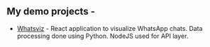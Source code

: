## My demo projects -
- [Whatsviz](https://github.com/sidxdev/whatsviz) - React application to visualize WhatsApp chats. Data processing done using Python. NodeJS used for API layer.
